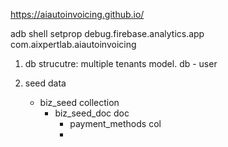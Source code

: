https://aiautoinvoicing.github.io/

adb shell setprop debug.firebase.analytics.app com.aixpertlab.aiautoinvoicing

1. db strucutre:
    multiple tenants model. db - user 

2. seed data
    - biz_seed collection
        - biz_seed_doc doc
            - payment_methods col
            - 
